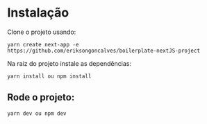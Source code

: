# Instalação

Clone o projeto usando:

`yarn create next-app -e https://github.com/eriksongoncalves/boilerplate-nextJS-project`


Na raiz do projeto instale as dependências:

`yarn install ou npm install`

## Rode o projeto:

`yarn dev ou npm dev`
